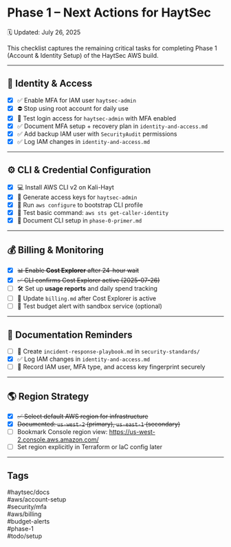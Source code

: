 # Phase 1 – Next Actions for HaytSec
🗓️ Updated: July 26, 2025

This checklist captures the remaining critical tasks for completing Phase 1 (Account & Identity Setup) of the HaytSec AWS build.

---

## 🔐 Identity & Access

- [x] ✅ Enable MFA for IAM user `haytsec-admin`
- [x] ⛔️ Stop using root account for daily use
- [x] 🧪 Test login access for `haytsec-admin` with MFA enabled
- [x] ✅ Document MFA setup + recovery plan in `identity-and-access.md`
- [x] ✅ Add backup IAM user with `SecurityAudit` permissions
- [x] ✅ Log IAM changes in `identity-and-access.md`

---

## ⚙️ CLI & Credential Configuration

- [x] 💻 Install AWS CLI v2 on Kali-Hayt
- [x] 🔑 Generate access keys for `haytsec-admin`
- [x] 🧰 Run `aws configure` to bootstrap CLI profile
- [x] 🧪 Test basic command: `aws sts get-caller-identity`
- [x] 📄 Document CLI setup in `phase-0-primer.md`

---

## 💰 Billing & Monitoring

- [x] ~~📊 Enable **Cost Explorer** after 24-hour wait~~
- [x] ~~✅ CLI confirms Cost Explorer active (2025-07-26)~~
- [ ] 🛠️ Set up **usage reports** and daily spend tracking
- [ ] 📜 Update `billing.md` after Cost Explorer is active
- [ ] 🧪 Test budget alert with sandbox service (optional)

---

## 📝 Documentation Reminders

- [ ] 🧱 Create `incident-response-playbook.md` in `security-standards/`
- [x] ✅ Log IAM changes in `identity-and-access.md`
- [ ] 🪪 Record IAM user, MFA type, and access key fingerprint securely

---

## 🌎 Region Strategy

- [x] ~~✅ Select default AWS region for infrastructure~~
- [x] ~~Documented: `us-west-2` (primary), `us-east-1` (secondary)~~
- [ ] Bookmark Console region view: https://us-west-2.console.aws.amazon.com/
- [ ] Set region explicitly in Terraform or IaC config later

---

## Tags

#haytsec/docs  
#aws/account-setup  
#security/mfa  
#aws/billing  
#budget-alerts  
#phase-1  
#todo/setup
